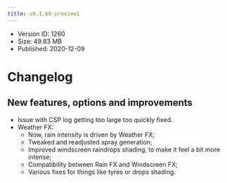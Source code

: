 ```yaml
---
title: v0.1.69-preview1
---
```


*   Version ID: 1260
*   Size: 49.83 MB
*   Published: 2020-12-09

# Changelog

## New features, options and improvements

*   Issue with CSP log getting too large too quickly fixed.
*   Weather FX:
    *   Now, rain intensity is driven by Weather FX;
    *   Tweaked and readjusted spray generation;
    *   Improved windscreen raindrops shading, to make it feel a bit more intense;
    *   Compatibility between Rain FX and Windscreen FX;
    *   Various fixes for things like tyres or drops shading.
